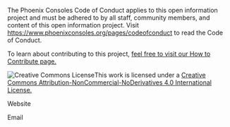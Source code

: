 The Phoenix Consoles Code of Conduct applies to this open information project and must be adhered to by all staff, community members, and content of this open information project. Visit https://www.phoenixconsoles.org/pages/codeofconduct to read the Code of Conduct.

To learn about contributing to this project, [feel free to visit our How to Contribute page.](https://wiki.phoenixconsoles.org/howtocontribute)

![Creative Commons License](https://i.creativecommons.org/l/by-nc-nd/4.0/80x15.png)This work is licensed under a [Creative Commons Attribution-NonCommercial-NoDerivatives 4.0 International License.](http://creativecommons.org/licenses/by-nc-nd/4.0/)

Website

Email


